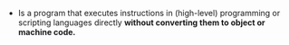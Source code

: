 - Is a program that executes instructions in (high-level) programming or scripting languages directly **without converting them to object or machine code.**